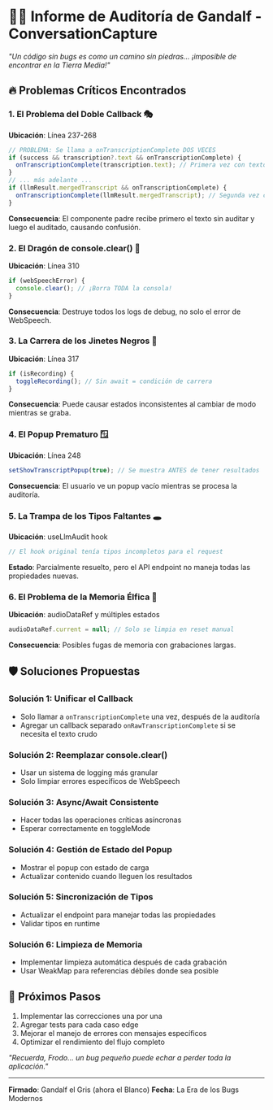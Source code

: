 # 🧙‍♂️ Informe de Auditoría de Gandalf - ConversationCapture

*"Un código sin bugs es como un camino sin piedras... ¡imposible de encontrar en la Tierra Media!"*

## 🔥 Problemas Críticos Encontrados

### 1. **El Problema del Doble Callback** 🎭
**Ubicación**: Línea 237-268
```typescript
// PROBLEMA: Se llama a onTranscriptionComplete DOS VECES
if (success && transcription?.text && onTranscriptionComplete) {
  onTranscriptionComplete(transcription.text); // Primera vez con texto crudo
}
// ... más adelante ...
if (llmResult.mergedTranscript && onTranscriptionComplete) {
  onTranscriptionComplete(llmResult.mergedTranscript); // Segunda vez con texto auditado
}
```
**Consecuencia**: El componente padre recibe primero el texto sin auditar y luego el auditado, causando confusión.

### 2. **El Dragón de console.clear()** 🐉
**Ubicación**: Línea 310
```typescript
if (webSpeechError) {
  console.clear(); // ¡Borra TODA la consola!
}
```
**Consecuencia**: Destruye todos los logs de debug, no solo el error de WebSpeech.

### 3. **La Carrera de los Jinetes Negros** 🏇
**Ubicación**: Línea 317
```typescript
if (isRecording) {
  toggleRecording(); // Sin await = condición de carrera
}
```
**Consecuencia**: Puede causar estados inconsistentes al cambiar de modo mientras se graba.

### 4. **El Popup Prematuro** 🪟
**Ubicación**: Línea 248
```typescript
setShowTranscriptPopup(true); // Se muestra ANTES de tener resultados
```
**Consecuencia**: El usuario ve un popup vacío mientras se procesa la auditoría.

### 5. **La Trampa de los Tipos Faltantes** 🕳️
**Ubicación**: useLlmAudit hook
```typescript
// El hook original tenía tipos incompletos para el request
```
**Estado**: Parcialmente resuelto, pero el API endpoint no maneja todas las propiedades nuevas.

### 6. **El Problema de la Memoria Élfica** 🧝
**Ubicación**: audioDataRef y múltiples estados
```typescript
audioDataRef.current = null; // Solo se limpia en reset manual
```
**Consecuencia**: Posibles fugas de memoria con grabaciones largas.

## 🛡️ Soluciones Propuestas

### Solución 1: Unificar el Callback
- Solo llamar a `onTranscriptionComplete` una vez, después de la auditoría
- Agregar un callback separado `onRawTranscriptionComplete` si se necesita el texto crudo

### Solución 2: Reemplazar console.clear()
- Usar un sistema de logging más granular
- Solo limpiar errores específicos de WebSpeech

### Solución 3: Async/Await Consistente
- Hacer todas las operaciones críticas asíncronas
- Esperar correctamente en toggleMode

### Solución 4: Gestión de Estado del Popup
- Mostrar el popup con estado de carga
- Actualizar contenido cuando lleguen los resultados

### Solución 5: Sincronización de Tipos
- Actualizar el endpoint para manejar todas las propiedades
- Validar tipos en runtime

### Solución 6: Limpieza de Memoria
- Implementar limpieza automática después de cada grabación
- Usar WeakMap para referencias débiles donde sea posible

## 🔮 Próximos Pasos

1. Implementar las correcciones una por una
2. Agregar tests para cada caso edge
3. Mejorar el manejo de errores con mensajes específicos
4. Optimizar el rendimiento del flujo completo

*"Recuerda, Frodo... un bug pequeño puede echar a perder toda la aplicación."*

---

**Firmado**: Gandalf el Gris (ahora el Blanco)
**Fecha**: La Era de los Bugs Modernos